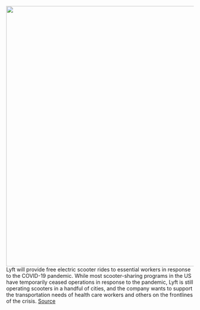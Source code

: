 <img src='https://cdn.vox-cdn.com/thumbor/Ll5oyMIEM9fDn__grhaFe_Ni0YQ=/0x0:2040x1360/1200x800/filters:focal(857x517:1183x843)/cdn.vox-cdn.com/uploads/chorus_image/image/66598160/akrales_190321_3312_0010.0.jpg' width='700px' /><br/>
Lyft will provide free electric scooter rides to essential workers in response to the COVID-19 pandemic. While most scooter-sharing programs in the US have temporarily ceased operations in response to the pandemic, Lyft is still operating scooters in a handful of cities, and the company wants to support the transportation needs of health care workers and others on the frontlines of the crisis.
<a href='https://www.theverge.com/2020/4/3/21206656/lyft-scooter-free-essential-workers-coronavirus-health-care'> Source <a/>